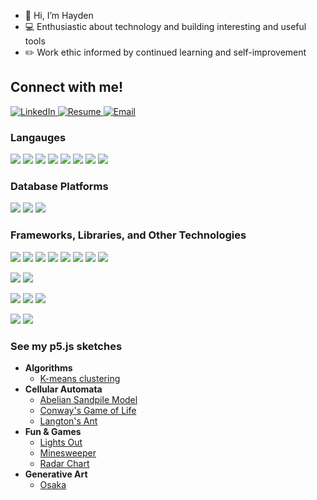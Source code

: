 - 👋 Hi, I’m Hayden
- 💻 Enthusiastic about technology and building interesting and useful tools
- ✏️ Work ethic informed by continued learning and self-improvement

## Connect with me!

<div>
  <a href="https://www.linkedin.com/in/jhhend/">
    <img src="https://img.shields.io/badge/linkedin-%230077B5.svg?style=for-the-badge&logo=linkedin&logoColor=white" alt="LinkedIn"/>
  </a>
  <a href="https://jhhend.github.io/resume">
    <img src="https://custom-icon-badges.demolab.com/badge/-Resume-%230077B5?style=for-the-badge&logoColor=white&logo=repo" alt="Resume"/>
  </a>
  <a href="mailto:jhayhend@gmail.com">
    <img src="https://custom-icon-badges.demolab.com/badge/-Email-%230077B5?style=for-the-badge&logoColor=white&logo=mail" alt="Email"/>
  </a>
</div>

### Langauges 

![](https://img.shields.io/badge/C-A8B9CC?logo=c&logoColor=fff&labelColor=555)
![](https://img.shields.io/badge/C++-00599C?logo=c&logoColor=fff&labelColor=555)
![](https://img.shields.io/badge/CSS3-1572B6?logo=css3&logoColor=fff&labelColor=555)
![](https://img.shields.io/badge/HTML5-E34F26?logo=html5&logoColor=fff&labelColor=555)
![](https://img.shields.io/badge/JavaScript-F7DF1E?logo=javascript&logoColor=fff&labelColor=555)
![](https://img.shields.io/badge/PHP-777BB4?logo=php&logoColor=fff&labelColor=555)
![](https://img.shields.io/badge/Python-3776AB?logo=python&logoColor=fff&labelColor=555)
![](https://img.shields.io/badge/R-276DC3?logo=r&logoColor=fff&labelColor=555)

### Database Platforms
![](https://img.shields.io/badge/MariaDB-003545?logo=mariadb&logoColor=fff&labelColor=555)
![](https://img.shields.io/badge/MySQL-4479A1?logo=mysql&logoColor=fff&labelColor=555)
![](https://img.shields.io/badge/MongoDB-47A248?logo=mongodb&logoColor=fff&labelColor=555)

### Frameworks, Libraries, and Other Technologies

![](https://img.shields.io/badge/React-61DAFB?logo=react&logoColor=fff&labelColor=555)
![](https://img.shields.io/badge/Preact-673AB8?logo=preact&logoColor=fff&labelColor=555)
![](https://img.shields.io/badge/MUI-007FFF?logo=mui&logoColor=fff&labelColor=555)
![](https://img.shields.io/badge/Node.js-339933?logo=node.js&logoColor=fff&labelColor=555)
![](https://img.shields.io/badge/npm-CB3837?logo=npm&logoColor=fff&labelColor=555)
![](https://img.shields.io/badge/D3.js-F9A03C?logo=d3.js&logoColor=fff&labelColor=555)
![](https://img.shields.io/badge/Three.js-000000?logo=three.js&logoColor=fff&labelColor=555)
![](https://img.shields.io/badge/p5.js-ED225D?logo=p5.js&logoColor=fff&labelColor=555)

![](https://img.shields.io/badge/Bootstrap-7952B3?logo=bootstrap&logoColor=fff&labelColor=555)
![](https://img.shields.io/badge/Sass-CC6699?logo=sass&logoColor=fff&labelColor=555)

![](https://img.shields.io/badge/Keras-D00000?logo=keras&logoColor=fff&labelColor=555)
![](https://img.shields.io/badge/NumPy-013243?logo=numpy&logoColor=fff&labelColor=555)
![](https://img.shields.io/badge/TensorFlow-FF6F00?logo=tensorflow&logoColor=fff&labelColor=555)

![](https://img.shields.io/badge/Wordpress-21759B?logo=wordpress&logoColor=fff&labelColor=555)
![](https://img.shields.io/badge/Gutenberg-000000?logo=gutenberg&logoColor=fff&labelColor=555)

### See my p5.js sketches

<ul>
  <li> <b> Algorithms </b>
    <ul>
      <li> <a href="https://jhhend.github.io/p5js-kmeans"> K-means clustering </a> </li>
    </ul>
  </li>
  
  <li> <b> Cellular Automata </b>
    <ul>
      <li> <a href="https://jhhend.github.io/p5js-abelian-sandpile"> Abelian Sandpile Model </a> </li>
      <li> <a href="https://jhhend.github.io/p5js-game-of-life"> Conway's Game of Life </a> </li>
      <li> <a href=https://jhhend.github.io/p5js-langtons-ant> Langton's Ant </a> </li>
    </ul>
  </li>
  
  <li> <b> Fun & Games </b>
    <ul>
      <li> <a href="https://jhhend.github.io/p5js-lights-out/"> Lights Out </a> </li>
      <li> <a href="https://jhhend.github.io/p5js-minesweeper/"> Minesweeper </a> </li>
      <li> <a href="https://jhhend.github.io/p5js-radar-chart"> Radar Chart </a> </li>  
    </ul>
  </li>
  
  <li> <b> Generative Art </b>
    <ul>
      <li> <a href="https://jhhend.github.io/p5js-osaka"> Osaka </a> </li>
    </ul>
  </li>
  

</ul>

<!---
jhhend/jhhend is a ✨ special ✨ repository because its `README.md` (this file) appears on your GitHub profile.
You can click the Preview link to take a look at your changes.
- 👀 I’m interested in ...
- 🌱 I’m currently learning ...
- 💞️ I’m looking to collaborate on ...
- 📫 How to reach me ...
--->
